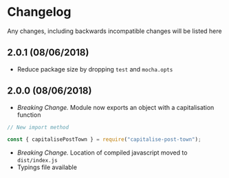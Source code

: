 # Changelog

Any changes, including backwards incompatible changes will be listed here

## 2.0.1 (08/06/2018)
- Reduce package size by dropping `test` and `mocha.opts`

## 2.0.0 (08/06/2018)
- *Breaking Change.* Module now exports an object with a capitalisation function

```js
// New import method

const { capitalisePostTown } = require("capitalise-post-town");
```

- *Breaking Change.* Location of compiled javascript moved to `dist/index.js`
- Typings file available 
